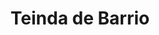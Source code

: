---
title: "Teinda de Barrio"
url: /ciudad-satelite/teinda-de-barrio-calle-arturo-ballivian-otero-2/
shop: comodidad
---